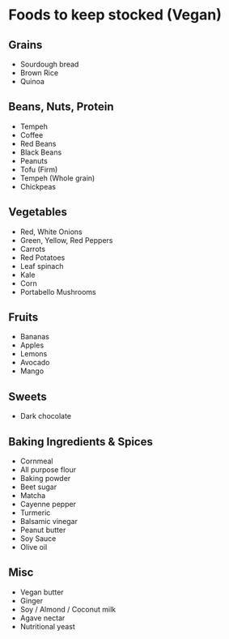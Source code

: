 # Foods to keep stocked (Vegan)

## Grains
- Sourdough bread
- Brown Rice
- Quinoa

## Beans, Nuts, Protein
- Tempeh
- Coffee
- Red Beans
- Black Beans
- Peanuts
- Tofu (Firm)
- Tempeh (Whole grain)
- Chickpeas

## Vegetables
- Red, White Onions
- Green, Yellow, Red Peppers
- Carrots
- Red Potatoes
- Leaf spinach
- Kale
- Corn
- Portabello Mushrooms

## Fruits
- Bananas
- Apples
- Lemons
- Avocado
- Mango


## Sweets
- Dark chocolate

## Baking Ingredients & Spices
- Cornmeal
- All purpose flour
- Baking powder
- Beet sugar
- Matcha
- Cayenne pepper
- Turmeric
- Balsamic vinegar
- Peanut butter
- Soy Sauce
- Olive oil


## Misc
- Vegan butter
- Ginger
- Soy / Almond / Coconut milk
- Agave nectar
- Nutritional yeast

